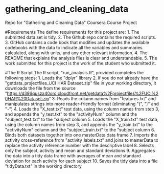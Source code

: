 # gathering_and_cleaning_data
Repo for "Gathering and Cleaning Data" Coursera Course Project

#Requirements
The define requirements for this project are:
    1. The submitted data set is tidy.
    2. The Github repo contains the required scripts.
    3. GitHub contains a code book that modifies and updates the available codebooks with the data to indicate all the variables and summaries calculated, along with units, and any other relevant information.
    4. The README that explains the analysis files is clear and understandable.
    5. The work submitted for this project is the work of the student who submitted it.
	
#The R Script
The R script, "run_analysis.R", provided completes the following steps:
	1. Loads the "dplyr" library
	2. If you do not already have the "getdata_projectfiles_UCI HAR Dataset.zip" file in your working directory, it downloads the file from the source
		"https://d396qusza40orc.cloudfront.net/getdata%2Fprojectfiles%2FUCI%20HAR%20Dataset.zip"
	3. Reads the column names from "features.txt" and manipulates strings into more reader-friendly format (eliminating "(", ")" and "-")
	4. Loads the "X_test.txt" test data, using the column names from step 3, and appends the "y_test.txt" to the "activityNum" column and the "subject_test.txt" to the "subject column
	5. Loads the "X_train.txt" test data, using the column names from step 3, and appends the "y_train.txt" to the "activityNum" column and the "subject_train.txt" to the "subject column
	6. Binds both datasets together into one masterData data frame
	7. Imports the activity cross-reference from "activity_labels.txt" and joins to masterData to replace the activity reference number with the descriptive label
	8. Selects only the subject, activity and mean and standard deviations
	9. Aggregates the data into a tidy data frame with averages of mean and standard deviation for each activity for each subject
	10. Saves the tidy data into a file "tidyData.txt" in the working directory
